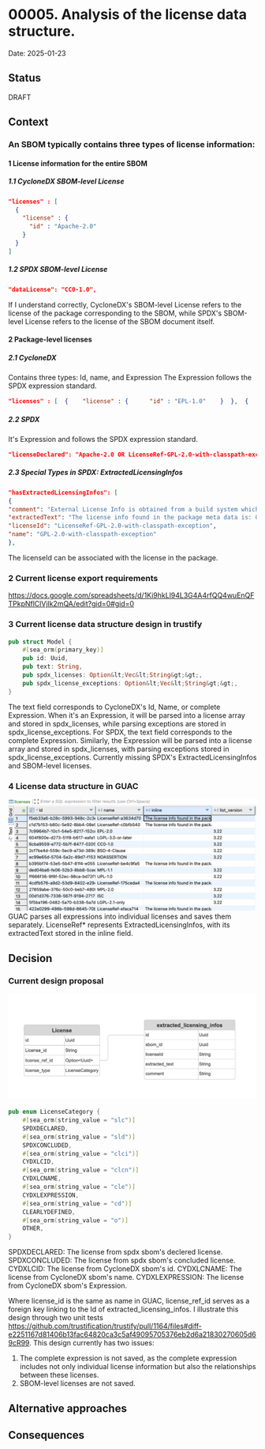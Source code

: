 # 00005. Analysis of the license data structure.

Date: 2025-01-23

## Status

DRAFT

## Context
### An SBOM typically contains three types of license information:

#### 1 License information for the entire SBOM


##### 1.1 CycloneDX SBOM-level License

```json
"licenses" : [
  { 
    "license" : { 
      "id" : "Apache-2.0" 
    }
  }
]
```

##### 1.2 SPDX SBOM-level License
```json
"dataLicense": "CC0-1.0",
```
If I understand correctly, CycloneDX's SBOM-level License refers to the license of the package corresponding to the SBOM, while SPDX's SBOM-level License refers to the license of the SBOM document itself.
#### 2 Package-level licenses
##### 2.1 CycloneDX
Contains three types: Id, name, and Expression
The Expression follows the SPDX expression standard.
```json
"licenses" : [  {    "license" : {      "id" : "EPL-1.0"    }  },  {    "license" : {      "name" : "GNU Lesser General Public License",      "url" : "http://www.gnu.org/licenses/old-licenses/lgpl-2.1.html"    }  }],`

```
##### 2.2 SPDX
It's Expression and follows the SPDX expression standard.
```json
"licenseDeclared": "Apache-2.0 OR LicenseRef-GPL-2.0-with-classpath-exception",
```
##### 2.3 Special Types in SPDX: ExtractedLicensingInfos
```json
"hasExtractedLicensingInfos": [
{
"comment": "External License Info is obtained from a build system which predates the SPDX specification and is not strict in accepting valid SPDX licenses.",
"extractedText": "The license info found in the package meta data is: GPL-2.0-with-classpath-exception. See the specific package info in this SPDX document or the package itself for more details.",
"licenseId": "LicenseRef-GPL-2.0-with-classpath-exception",
"name": "GPL-2.0-with-classpath-exception"
},
```
The licenseId can be associated with the license in the package.
### 2 Current license export requirements
https://docs.google.com/spreadsheets/d/1Ki9hkLl94L3G4A4rfQQ4wuEnQFTPkpNflClVjlk2mQA/edit?gid=0#gid=0

### 3 Current license data structure design in trustify

```rust
pub struct Model {
    #[sea_orm(primary_key)]
    pub id: Uuid,
    pub text: String,
    pub spdx_licenses: Option&lt;Vec&lt;String&gt;&gt;,
    pub spdx_license_exceptions: Option&lt;Vec&lt;String&gt;&gt;,
}
```
The text field corresponds to CycloneDX's Id, Name, or complete Expression. When it's an Expression, it will be parsed into a license array and stored in spdx_licenses, while parsing exceptions are stored in spdx_license_exceptions.
For SPDX, the text field corresponds to the complete Expression. Similarly, the Expression will be parsed into a license array and stored in spdx_licenses, with parsing exceptions stored in spdx_license_exceptions.
Currently missing SPDX's ExtractedLicensingInfos and SBOM-level licenses.

### 4 License data structure in GUAC
![erd_guac.png](erd_guac.png)
GUAC parses all expressions into individual licenses and saves them separately. LicenseRef* represents ExtractedLicensingInfos, with its extractedText stored in the inline field.

## Decision

### Current design proposal
![erd_license.png](erd_license.png)
```rust
pub enum LicenseCategory {
    #[sea_orm(string_value = "slc")]
    SPDXDECLARED,
    #[sea_orm(string_value = "sld")]
    SPDXCONCLUDED,
    #[sea_orm(string_value = "clci")]
    CYDXLCID,
    #[sea_orm(string_value = "clcn")]
    CYDXLCNAME,
    #[sea_orm(string_value = "cle")]
    CYDXLEXPRESSION,
    #[sea_orm(string_value = "cd")]
    CLEARLYDEFINED,
    #[sea_orm(string_value = "o")]
    OTHER,
}
```
SPDXDECLARED: The license from spdx sbom's declered license.
SPDXCONCLUDED: The license from spdx sbom's concluded license.
CYDXLCID: The license from CycloneDX sbom's id.
CYDXLCNAME: The license from CycloneDX sbom's name.
CYDXLEXPRESSION: The license from CycloneDX sbom's Expression.

Where license_id is the same as name in GUAC, license_ref_id serves as a foreign key linking to the Id of extracted_licensing_infos. I illustrate this design through two unit tests https://github.com/trustification/trustify/pull/1164/files#diff-e2251167d81406b13fac64820ca3c5af49095705376eb2d6a21830270605d69cR99.
This design currently has two issues:
1. The complete expression is not saved, as the complete expression includes not only individual license
   information but also the relationships between these licenses.
2. SBOM-level licenses are not saved.

## Alternative approaches

## Consequences